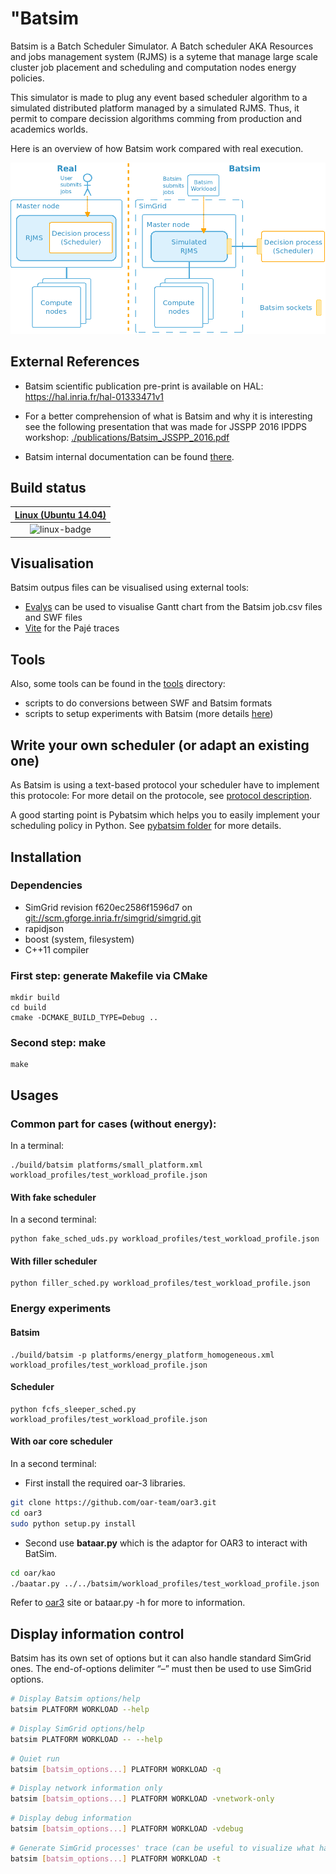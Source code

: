 "Batsim
======

Batsim is a Batch Scheduler Simulator. A Batch scheduler AKA Resources and jobs management system (RJMS) is a syteme that manage large scale cluster job placement and scheduling and computation nodes energy policies.

This simulator is made to plug any event based scheduler algorithm to a simulated distributed platform managed by a simulated RJMS. Thus, it permit to compare decission algorithms comming from production and academics worlds.

Here is an overview of how Batsim work compared with real execution.

![Batsim vs. real]

External References
-------------------
* Batsim scientific publication pre-print is available on HAL:
  https://hal.inria.fr/hal-01333471v1

* For a better comprehension of what is Batsim and why it is interesting see the following presentation that was made for JSSPP 2016 IPDPS workshop: 
  [./publications/Batsim\_JSSPP\_2016.pdf]

* Batsim internal documentation can be found [there](http://batsim.gforge.inria.fr/).

Build status
------------

| [Linux (Ubuntu 14.04)][linux-link] |
| :--------------------------------: |
| ![linux-badge]                     |

[linux-badge]: https://travis-ci.org/oar-team/batsim.svg?branch=master "Travis build status"
[linux-link]:  https://travis-ci.org/oar-team/batsim "Travis build status"

Visualisation
-------------

Batsim outpus files can be visualised using external tools:

-   [Evalys] can be used to visualise Gantt chart from the Batsim job.csv files and SWF files
-   [Vite] for the Pajé traces

Tools
-----

Also, some tools can be found in the [tools](./tools) directory:
  - scripts to do conversions between SWF and Batsim formats
  - scripts to setup experiments with Batsim (more details
    [here](./tools/experiments))

Write your own scheduler (or adapt an existing one)
---------------------------------------------------

As Batsim is using a text-based protocol your scheduler have to implement this protocole: For more detail on the protocole, see [protocol description].

A good starting point is Pybatsim which helps you to easily implement your scheduling policy in Python. See [pybatsim folder] for more details.

Installation
------------

### Dependencies

-   SimGrid revision f620ec2586f1596d7 on <git://scm.gforge.inria.fr/simgrid/simgrid.git>
-   rapidjson
-   boost (system, filesystem)
-   C++11 compiler

### First step: generate Makefile via CMake

``` example
mkdir build
cd build
cmake -DCMAKE_BUILD_TYPE=Debug ..
```

### Second step: make

``` example
make
```

Usages
------

### Common part for cases (without energy):

In a terminal:

``` example
./build/batsim platforms/small_platform.xml workload_profiles/test_workload_profile.json
```

#### With fake scheduler

In a second terminal:

``` example
python fake_sched_uds.py workload_profiles/test_workload_profile.json
```

#### With filler scheduler

``` example
python filler_sched.py workload_profiles/test_workload_profile.json
```

### Energy experiments

#### Batsim

``` example
./build/batsim -p platforms/energy_platform_homogeneous.xml workload_profiles/test_workload_profile.json
```

#### Scheduler

``` example
python fcfs_sleeper_sched.py workload_profiles/test_workload_profile.json
```

#### With oar core scheduler

In a second terminal:

- First install the required oar-3 libraries.

``` bash
git clone https://github.com/oar-team/oar3.git
cd oar3
sudo python setup.py install
 ```

- Second use **bataar.py** which is the adaptor for OAR3 to interact with BatSim.

 ``` bash
cd oar/kao
./baatar.py ../../batsim/workload_profiles/test_workload_profile.json
```

Refer to [oar3] site or bataar.py -h for more to information.

Display information control
---------------------------

Batsim has its own set of options but it can also handle standard SimGrid ones. The end-of-options delimiter “–” must then be used to use SimGrid options.

``` bash
# Display Batsim options/help
batsim PLATFORM WORKLOAD --help
```

``` bash
# Display SimGrid options/help
batsim PLATFORM WORKLOAD -- --help
```

``` bash
# Quiet run
batsim [batsim_options...] PLATFORM WORKLOAD -q
```

``` bash
# Display network information only
batsim [batsim_options...] PLATFORM WORKLOAD -vnetwork-only
```

``` bash
# Display debug information
batsim [batsim_options...] PLATFORM WORKLOAD -vdebug
```

``` bash
# Generate SimGrid processes' trace (can be useful to visualize what happens)
batsim [batsim_options...] PLATFORM WORKLOAD -t
```

  [Batsim vs. real]: ./doc/batsim_overview.png
  [./publications/Batsim\_JSSPP\_2016.pdf]: ./publications/Batsim_JSSPP_2016.pdf
  [Evalys]: https://github.com/oar-team/evalys
  [Vite]: http://vite.gforge.inria.fr/
  [protocol description]: ./doc/proto_description.md
  [pybatsim folder]: ./schedulers/pybatsim/
  [oar3]: https://github.com/oar-team/oar3

